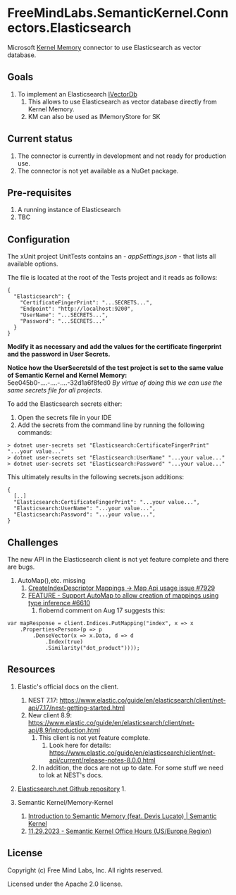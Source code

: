 # FreeMindLabs.SemanticKernel.Connectors.Elasticsearch
Microsoft [Kernel Memory](https://github.com/microsoft/kernel-memory/tree/ea157ef2b837e2cd40165dc9f6a578a2e98bd3e3) connector to use Elasticsearch as vector database.

## Goals
1. To implement an Elasticsearch [IVectorDb](https://github.com/microsoft/kernel-memory/blob/ea157ef2b837e2cd40165dc9f6a578a2e98bd3e3/service/Core/MemoryStorage/IVectorDb.cs#L9) 	
	1. This allows to use Elasticsearch as vector database directly from Kernel Memory.
	1. KM can also be used as IMemoryStore for SK

## Current status
1. The connector is currently in development and not ready for production use.
1. The connector is not yet available as a NuGet package.

## Pre-requisites
1. A running instance of Elasticsearch
1. TBC

## Configuration
The xUnit project UnitTests contains an - *appSettings.json* - that lists all available options.

The file is located at the root of the Tests project and it reads as follows:

```
{
  "Elasticsearch": {
    "CertificateFingerPrint": "...SECRETS...",
    "Endpoint": "http://localhost:9200",
    "UserName": "...SECRETS...",
    "Password": "...SECRETS..."
  }
}
```

**Modify it as necessary and add the values for the certificate fingerprint and the password in User Secrets.**

**Notice how the UserSecretsId of the test project is set to the same value of Semantic Kernel and Kernel Memory:** 5ee045b0-....-....-....-32d1a6f8fed0
*By virtue of doing this we can use the same secrets file for all projects.*

To add the Elasticsearch secrets either:
1. Open the secrets file in your IDE 
1. Add the secrets from the command line by running the following commands:
```
> dotnet user-secrets set "Elasticsearch:CertificateFingerPrint" "...your value..."
> dotnet user-secrets set "Elasticsearch:UserName" "...your value..."
> dotnet user-secrets set "Elasticsearch:Password" "...your value..."
```


This ultimately results in the following secrets.json additions:
```
{  
  [..]
  "Elasticsearch:CertificateFingerPrint": "...your value...",
  "Elasticsearch:UserName": "...your value...",
  "Elasticsearch:Password": "...your value...",  
}
```

## Challenges
The new API in the Elasticsearch client is not yet feature complete and there are bugs.

1. AutoMap(),etc. missing
    1. [CreateIndexDescriptor Mappings -> Map Api usage issue #7929](https://github.com/elastic/elasticsearch-net/issues/7929)
    1. [FEATURE - Support AutoMap to allow creation of mappings using type inference #6610](https://github.com/elastic/elasticsearch-net/issues/6610)
        1. flobernd comment on Aug 17 suggests this:
```
var mapResponse = client.Indices.PutMapping("index", x => x
    .Properties<Person>(p => p
        .DenseVector(x => x.Data, d => d
            .Index(true)
            .Similarity("dot_product"))));
```


## Resources

1. Elastic's official docs on the client.
    1. NEST 7.17: https://www.elastic.co/guide/en/elasticsearch/client/net-api/7.17/nest-getting-started.html
    1. New client 8.9: https://www.elastic.co/guide/en/elasticsearch/client/net-api/8.9/introduction.html
        1. This client is not yet feature complete.
            1. Look here for details: https://www.elastic.co/guide/en/elasticsearch/client/net-api/current/release-notes-8.0.0.html
        1. In addition, the docs are not up to date. For some stuff we need to lok at NEST's docs.

1. [Elasticsearch.net Github repository](https://github.com/elastic/elasticsearch-net)
    1.  


1. Semantic Kernel/Memory-Kernel
    1. [Introduction to Semantic Memory (feat. Devis Lucato) | Semantic Kernel](https://www.youtube.com/watch?v=5JYW_uAxwYM)
    1. [11.29.2023 - Semantic Kernel Office Hours (US/Europe Region)](https://www.youtube.com/watch?v=JSca9mVUUJo)

## License
Copyright (c) Free Mind Labs, Inc. All rights reserved.

Licensed under the Apache 2.0 license.